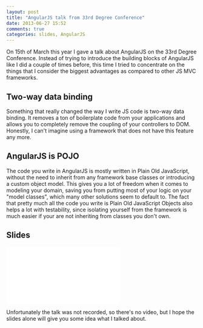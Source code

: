 ```yaml
---
layout: post
title: "AngularJS talk from 33rd Degree Conference"
date: 2013-06-27 15:52
comments: true
categories: slides, AngularJS
---
```


On 15th of March this year I gave a talk about AngularJS on the 33rd Degree Conference. Instead of trying to introduce the building blocks of AngularJS like I did a couple of times before, this time I tried to concentrate on the things that I consider the biggest advantages as compared to other JS MVC frameworks.

## Two-way data binding

Something that really changed the way I write JS code is two-way data binding. It removes a ton of boilerplate code from your applications and allows you to completely remove the coupling of your controllers to DOM. Honestly, I can't imagine using a framework that does not have this feature any more.

## AngularJS is POJO

The code you write in AngularJS is mostly written in Plain Old JavaScript, without the need to inherit from any framework base classes or introducing a custom object model. This gives you a lot of freedom when it comes to modeling your domain, saving you from putting most of your logic on your "model classes", which many other solutions seem to default to. The fact that pretty much all the code you write is Plain Old JavaScript Objects also helps a lot with testability, since isolating yourself from the framework is much easier if your are not inheriting from classes you don't own.

## Slides

<iframe class="slides" src="/slides/embedder.html#/slides/angular33/" frameborder="0">
</iframe>

Unfortunately the talk was not recorded, so there's no video, but I hope the slides alone will give you some idea what I talked about.
